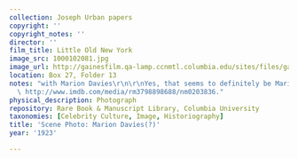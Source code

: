 ```yaml
---
collection: Joseph Urban papers
copyright: ''
copyright_notes: ''
director: ''
film_title: Little Old New York
image_src: 1000102081.jpg
image_url: http://gainesfilm.qa-lamp.ccnmtl.columbia.edu/sites/files/gainesfilm/images/1000102081.jpg
location: Box 27, Folder 13
notes: "with Marion Davies\r\n\r\nYes, that seems to definitely be Marion Davies:\
  \ http://www.imdb.com/media/rm3798898688/nm0203836."
physical_description: Photograph
repository: Rare Book & Manuscript Library, Columbia University
taxonomies: [Celebrity Culture, Image, Historiography]
title: 'Scene Photo: Marion Davies(?)'
year: '1923'

---
```

